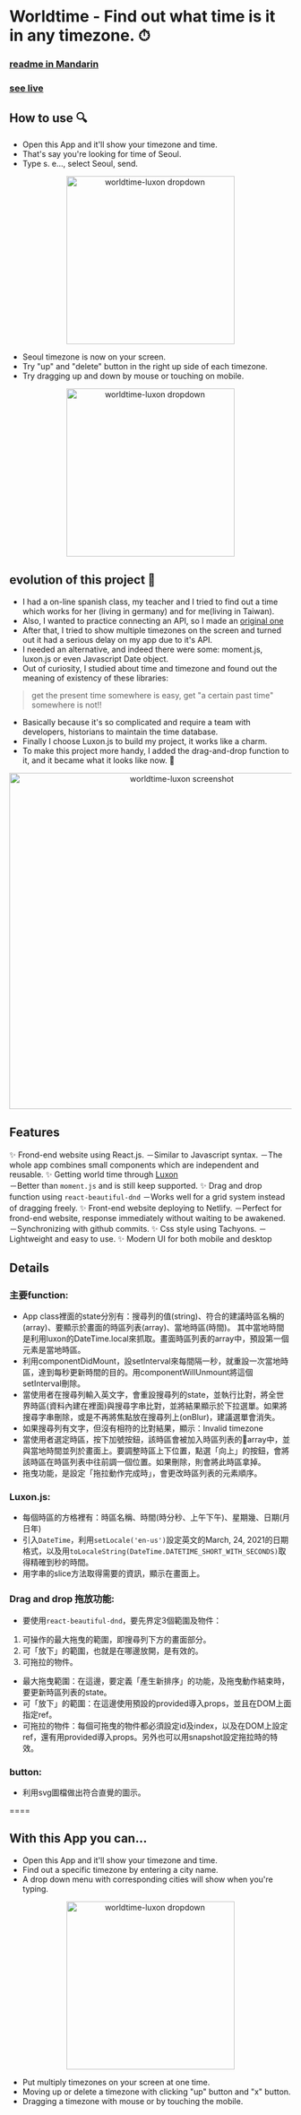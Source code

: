 # Worldtime - Find out what time is it in any timezone. ⏱

### [readme in Mandarin](https://github.com/yuwen-c/worldtime-luxon/blob/master/README_Mandarin.md)
### [see live](yuwen-worldtime-luxon.netlify.app/)


## How to use 🔍
- Open this App and it'll show your timezone and time.
- That's say you're looking for time of Seoul.
- Type s. e..., select Seoul, send.

<div align="center">
  <img src="example/worldtime-luxon_seoul.jpeg" alt="worldtime-luxon dropdown" width="300px" />
  <br>
</div>

- Seoul timezone is now on your screen.
- Try "up" and "delete" button in the right up side of each timezone.
- Try dragging up and down by mouse or touching on mobile.

<div align="center">
  <img src="example/worldtime-luxon_drag1.jpeg" alt="worldtime-luxon dropdown" width="300px" />
  <br>
</div>


## evolution of this project 🧬
- I had a on-line spanish class, my teacher and I tried to find out a time which works for her (living in germany) and for me(living in Taiwan).
- Also, I wanted to practice connecting an API, so I made an [original one](https://yuwen-c.github.io/worldtime/)
- After that, I tried to show multiple timezones on the screen and turned out it had a serious delay on my app due to it's API.
- I needed an alternative, and indeed there were some: moment.js, luxon.js or even Javascript Date object.
- Out of curiosity, I studied about time and timezone and found out the meaning of existency of these libraries:
> get the present time somewhere is easy, get "a certain past time" somewhere is not!!
- Basically because it's so complicated and require a team with developers, historians to maintain the time database.
- Finally I choose Luxon.js to build my project, it works like a charm.
- To make this project more handy, I added the drag-and-drop function to it, and it became what it looks like now. 🙋


<div align="center">
  <img src="example/worldtime-luxon_screenshot.png" alt="worldtime-luxon screenshot" width="600px" />
  <br>
</div>



## Features
✨ Frond-end website using React.js.
－Similar to Javascript syntax.
－The whole app combines small components which are independent and reusable.
✨ Getting world time through [Luxon](https://moment.github.io/luxon/)\
－Better than ```moment.js``` and is still keep supported.
✨ Drag and drop function using ```react-beautiful-dnd```
－Works well for a grid system instead of dragging freely.
✨ Front-end website deploying to Netlify.
－Perfect for frond-end website, response immediately without waiting to be awakened.
－Synchronizing with github commits.
✨ Css style using Tachyons.
－Lightweight and easy to use.
✨ Modern UI for both mobile and desktop


## Details
### 主要function:
- App class裡面的state分別有：搜尋列的值(string)、符合的建議時區名稱的(array)、要顯示於畫面的時區列表(array)、當地時區(時間)。
其中當地時間是利用luxon的DateTime.local來抓取。畫面時區列表的array中，預設第一個元素是當地時區。
- 利用componentDidMount，設setInterval來每間隔一秒，就重設一次當地時區，達到每秒更新時間的目的。用componentWillUnmount將這個setInterval刪除。
- 當使用者在搜尋列輸入英文字，會重設搜尋列的state，並執行比對，將全世界時區(資料內建在裡面)與搜尋字串比對，並將結果顯示於下拉選單。如果將搜尋字串刪除，或是不再將焦點放在搜尋列上(onBlur)，建議選單會消失。
- 如果搜尋列有文字，但沒有相符的比對結果，顯示：Invalid timezone
- 當使用者選定時區，按下加號按鈕，該時區會被加入時區列表的array中，並與當地時間並列於畫面上。要調整時區上下位置，點選「向上」的按鈕，會將該時區在時區列表中往前調一個位置。如果刪除，則會將此時區拿掉。
- 拖曳功能，是設定「拖拉動作完成時」，會更改時區列表的元素順序。

### Luxon.js:
- 每個時區的方格裡有：時區名稱、時間(時分秒、上午下午)、星期幾、日期(月日年)
- 引入```DateTime```，利用```setLocale('en-us')```設定英文的March, 24, 2021的日期格式，以及用```toLocaleString(DateTime.DATETIME_SHORT_WITH_SECONDS)```取得精確到秒的時間。
- 用字串的slice方法取得需要的資訊，顯示在畫面上。

### Drag and drop 拖放功能:
- 要使用```react-beautiful-dnd```，要先界定3個範圍及物件：
1. 可操作的最大拖曳的範圍，即搜尋列下方的畫面部分。
2. 可「放下」的範圍，也就是在哪邊放開，是有效的。
3. 可拖拉的物件。
- 最大拖曳範圍：在這邊，要定義「產生新排序」的功能，及拖曳動作結束時，要更新時區列表的state。
- 可「放下」的範圍：在這邊使用預設的provided導入props，並且在DOM上面指定ref。
- 可拖拉的物件：每個可拖曳的物件都必須設定id及index，以及在DOM上設定ref，還有用provided導入props。另外也可以用snapshot設定拖拉時的特效。

### button:
- 利用svg圖檔做出符合直覺的圖示。





====

## With this App you can...

- Open this App and it'll show your timezone and time.
- Find out a specific timezone by entering a city name.
- A drop down menu with corresponding cities will show when you're typing.


<div align="center">
  <img src="example/worldtime-luxon_seoul.jpeg" alt="worldtime-luxon dropdown" width="300px" />
  <br>
</div>

- Put multiply timezones on your screen at one time.
- Moving up or delete a timezone with clicking "up" button and "x" button.
- Dragging a timezone with mouse or by touching the mobile.
